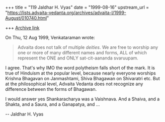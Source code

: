 +++
title = "119 Jaldhar H. Vyas"
date = "1999-08-16"
upstream_url = "https://lists.advaita-vedanta.org/archives/advaita-l/1999-August/010740.html"

+++
[Archive link](https://lists.advaita-vedanta.org/archives/advaita-l/1999-August/010740.html)

On Thu, 12 Aug 1999, Venkataraman wrote:

> Advaita does not talk of multiple *deities*. We are free to worship
> any one or more of many different names and forms, ALL of which
> represent the ONE and ONLY sat-cit-aananda svaruupam.
>

I agree.  That's why IMO the word polytheism falls short of the mark.  It
is true of Hinduism at the popular level, because nearly everyone worships
Krishna Bhagavan on Janmashtami, Shiva Bhagawan on Shivaratri etc. But at
the philosophical level, Advaita Vedanta does not recognize any difference
between the forms of Bhagawan.

I would answer yes Shankaracharya was a Vaishnava.  And a Shaiva, and a
Shakta, and a Saura, and a Ganapatya, and ...

--
Jaldhar H. Vyas <jaldhar at braincells.com>

